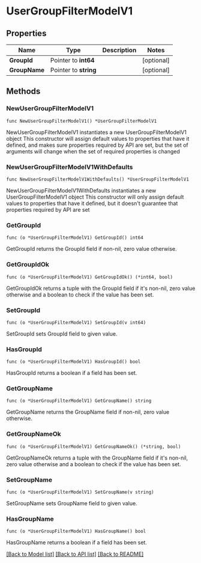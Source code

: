 # UserGroupFilterModelV1

## Properties

Name | Type | Description | Notes
------------ | ------------- | ------------- | -------------
**GroupId** | Pointer to **int64** |  | [optional] 
**GroupName** | Pointer to **string** |  | [optional] 

## Methods

### NewUserGroupFilterModelV1

`func NewUserGroupFilterModelV1() *UserGroupFilterModelV1`

NewUserGroupFilterModelV1 instantiates a new UserGroupFilterModelV1 object
This constructor will assign default values to properties that have it defined,
and makes sure properties required by API are set, but the set of arguments
will change when the set of required properties is changed

### NewUserGroupFilterModelV1WithDefaults

`func NewUserGroupFilterModelV1WithDefaults() *UserGroupFilterModelV1`

NewUserGroupFilterModelV1WithDefaults instantiates a new UserGroupFilterModelV1 object
This constructor will only assign default values to properties that have it defined,
but it doesn't guarantee that properties required by API are set

### GetGroupId

`func (o *UserGroupFilterModelV1) GetGroupId() int64`

GetGroupId returns the GroupId field if non-nil, zero value otherwise.

### GetGroupIdOk

`func (o *UserGroupFilterModelV1) GetGroupIdOk() (*int64, bool)`

GetGroupIdOk returns a tuple with the GroupId field if it's non-nil, zero value otherwise
and a boolean to check if the value has been set.

### SetGroupId

`func (o *UserGroupFilterModelV1) SetGroupId(v int64)`

SetGroupId sets GroupId field to given value.

### HasGroupId

`func (o *UserGroupFilterModelV1) HasGroupId() bool`

HasGroupId returns a boolean if a field has been set.

### GetGroupName

`func (o *UserGroupFilterModelV1) GetGroupName() string`

GetGroupName returns the GroupName field if non-nil, zero value otherwise.

### GetGroupNameOk

`func (o *UserGroupFilterModelV1) GetGroupNameOk() (*string, bool)`

GetGroupNameOk returns a tuple with the GroupName field if it's non-nil, zero value otherwise
and a boolean to check if the value has been set.

### SetGroupName

`func (o *UserGroupFilterModelV1) SetGroupName(v string)`

SetGroupName sets GroupName field to given value.

### HasGroupName

`func (o *UserGroupFilterModelV1) HasGroupName() bool`

HasGroupName returns a boolean if a field has been set.


[[Back to Model list]](../README.md#documentation-for-models) [[Back to API list]](../README.md#documentation-for-api-endpoints) [[Back to README]](../README.md)


